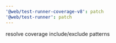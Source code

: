 ```yaml
---
'@web/test-runner-coverage-v8': patch
'@web/test-runner': patch
---
```


resolve coverage include/exclude patterns
